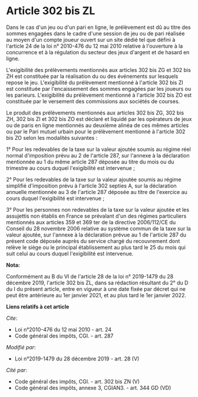 # Article 302 bis ZL

Dans le cas d'un jeu ou d'un pari en ligne, le prélèvement est dû au titre des sommes engagées dans le cadre d'une session de
jeu ou de pari réalisée au moyen d'un compte joueur ouvert sur un site dédié tel que défini à l'article 24 de la loi n°
2010-476 du 12 mai 2010 relative à l'ouverture à la concurrence et à la régulation du secteur des jeux d'argent et de hasard
en ligne.

L'exigibilité des prélèvements mentionnés aux articles 302 bis ZG et 302 bis ZH est constituée par la réalisation du ou des
événements sur lesquels repose le jeu. L'exigibilité du prélèvement mentionné à l'article 302 bis ZI est constituée par
l'encaissement des sommes engagées par les joueurs ou les parieurs. L'exigibilité du prélèvement mentionné à l'article 302
bis ZO est constituée par le versement des commissions aux sociétés de courses.

Le produit des prélèvements mentionnés aux articles 302 bis ZG, 302 bis ZH, 302 bis ZI et 302 bis ZO est déclaré et liquidé
par les opérateurs de jeux ou de paris en ligne mentionnés au deuxième alinéa de ces mêmes articles ou par le Pari mutuel
urbain pour le prélèvement mentionné à l'article 302 bis ZO selon les modalités suivantes :

1° Pour les redevables de la taxe sur la valeur ajoutée soumis au régime réel normal d'imposition prévu au 2 de l'article
287, sur l'annexe à la déclaration mentionnée au 1 du même article 287 déposée au titre du mois ou du trimestre au cours
duquel l'exigibilité est intervenue ;

2° Pour les redevables de la taxe sur la valeur ajoutée soumis au régime simplifié d'imposition prévu à l'article 302 septies
A, sur la déclaration annuelle mentionnée au 3 de l'article 287 déposée au titre de l'exercice au cours duquel l'exigibilité
est intervenue ;

3° Pour les personnes non redevables de la taxe sur la valeur ajoutée et les assujettis non établis en France se prévalant
d'un des régimes particuliers mentionnés aux articles 359 et 369 ter de la directive 2006/112/CE du Conseil du 28 novembre
2006 relative au système commun de la taxe sur la valeur ajoutée, sur l'annexe à la déclaration prévue au 1 de l'article 287
du présent code déposée auprès du service chargé du recouvrement dont relève le siège ou le principal établissement au plus
tard le 25 du mois qui suit celui au cours duquel l'exigibilité est intervenue.

**Nota:**

Conformément au B du VI de l'article 28 de la loi n° 2019-1479 du 28 décembre 2019, l'article 302 bis ZL, dans sa rédaction
résultant du 2° du D du I du présent article, entre en vigueur à une date fixée par décret qui ne peut être antérieure au 1er
janvier 2021, et au plus tard le 1er janvier 2022.

**Liens relatifs à cet article**

_Cite_:

  - Loi n°2010-476 du 12 mai 2010 - art. 24
  - Code général des impôts, CGI. - art. 287

_Modifié par_:

  - Loi n°2019-1479 du 28 décembre 2019 - art. 28 (V)

_Cité par_:

  - Code général des impôts, CGI. - art. 302 bis ZN (V)
  - Code général des impôts, annexe 3, CGIAN3. - art. 344 GD (VD)
